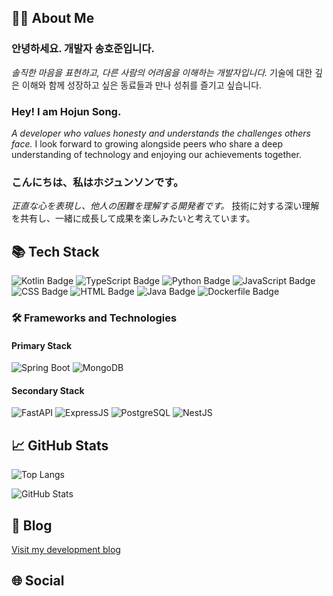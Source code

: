 ## 🙋‍♂️ About Me

### 안녕하세요. 개발자 **송호준**입니다.
_솔직한 마음을 표현하고, 다른 사람의 어려움을 이해하는 개발자입니다._
기술에 대한 깊은 이해와 함께 성장하고 싶은 동료들과 만나 성취를 즐기고 싶습니다.

### Hey! I am **Hojun Song**.
_A developer who values honesty and understands the challenges others face._
I look forward to growing alongside peers who share a deep understanding of technology and enjoying our achievements together.

### こんにちは、私は**ホジュンソン**です。
_正直な心を表現し、他人の困難を理解する開発者です。_
技術に対する深い理解を共有し、一緒に成長して成果を楽しみたいと考えています。

## 📚 Tech Stack

![Kotlin Badge](https://img.shields.io/badge/Kotlin%20-%20226003%20lines%20%2827.94%25%29-informational?style=flat&logo=kotlin)
![TypeScript Badge](https://img.shields.io/badge/TypeScript%20-%20219939%20lines%20%2827.19%25%29-informational?style=flat&logo=typescript)
![Python Badge](https://img.shields.io/badge/Python%20-%20129059%20lines%20%2815.95%25%29-informational?style=flat&logo=python)
![JavaScript Badge](https://img.shields.io/badge/JavaScript%20-%20106927%20lines%20%2813.22%25%29-informational?style=flat&logo=javascript)
![CSS Badge](https://img.shields.io/badge/CSS%20-%2058817%20lines%20%287.27%25%29-informational?style=flat&logo=css)
![HTML Badge](https://img.shields.io/badge/HTML%20-%2045364%20lines%20%285.61%25%29-informational?style=flat&logo=html)
![Java Badge](https://img.shields.io/badge/Java%20-%2022163%20lines%20%282.74%25%29-informational?style=flat&logo=java)
![Dockerfile Badge](https://img.shields.io/badge/Dockerfile%20-%20648%20lines%20%280.08%25%29-informational?style=flat&logo=dockerfile)
### 🛠️ Frameworks and Technologies

#### Primary Stack
![Spring Boot](https://img.shields.io/badge/Spring_Boot-F2F4F9?style=flat&logo=springboot)
![MongoDB](https://img.shields.io/badge/MongoDB-4EA94B?style=flat&logo=mongodb)

#### Secondary Stack
![FastAPI](https://img.shields.io/badge/FastAPI-005571?style=flat&logo=fastapi)
![ExpressJS](https://img.shields.io/badge/Express.js-404D59?style=flat&logo=express)
![PostgreSQL](https://img.shields.io/badge/PostgreSQL-316192?style=flat&logo=postgresql)
![NestJS](https://img.shields.io/badge/NestJS-E0234E?style=flat&logo=nestjs)


## 📈 GitHub Stats

![Top Langs](https://github-readme-stats.vercel.app/api/top-langs/?username=hojoonSong&show_icons=true&layout=compact&theme=radical)

![GitHub Stats](https://github-readme-stats.vercel.app/api?username=hojoonSong&show_icons=true&theme=radical)

## 📝 Blog

[Visit my development blog](https://velog.io/@who_doctor)

## 🌐 Social

